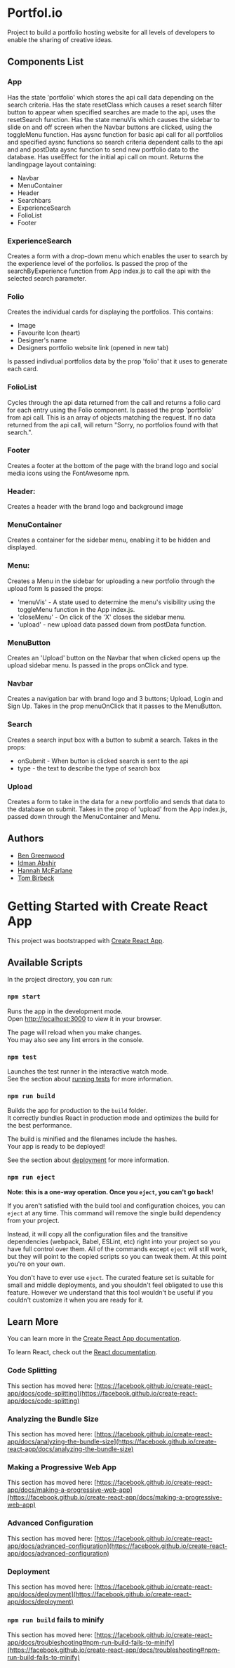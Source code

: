 # Portfol.io

Project to build a portfolio hosting website for all levels of developers to enable the sharing of creative ideas.

## Components List

### App

Has the state 'portfolio' which stores the api call data depending on the search criteria.
Has the state resetClass which causes a reset search filter button to appear when specified searches are made to the api, uses the resetSearch function.
Has the state menuVis which causes the sidebar to slide on and off screen when the Navbar buttons are clicked, using the toggleMenu function.
Has aysnc function for basic api call for all portfolios and specified aysnc functions so search criteria dependent calls to the api and and postData aysnc function to send new portfolio data to the database.
Has useEffect for the initial api call on mount.
Returns the landingpage layout containing:

- Navbar
- MenuContainer
- Header
- Searchbars
- ExperienceSearch
- FolioList
- Footer

### ExperienceSearch

Creates a form with a drop-down menu which enables the user to search by the experience level of the porfolios.
Is passed the prop of the searchByExperience function from App index.js to call the api with the selected search parameter.

### Folio

Creates the individual cards for displaying the portfolios. This contains:

- Image
- Favourite Icon (heart)
- Designer's name
- Designers portfolio website link (opened in new tab)

Is passed indivdual portfolios data by the prop 'folio' that it uses to generate each card.

### FolioList

Cycles through the api data returned from the call and returns a folio card for each entry using the Folio component.
Is passed the prop 'portfolio' from api call. This is an array of objects matching the request.
If no data returned from the api call, will return "Sorry, no portfolios found with that search.".

### Footer

Creates a footer at the bottom of the page with the brand logo and social media icons using the FontAwesome npm.

### Header:

Creates a header with the brand logo and background image

### MenuContainer

Creates a container for the sidebar menu, enabling it to be hidden and displayed.

### Menu:

Creates a Menu in the sidebar for uploading a new portfolio through the upload form
Is passed the props:

- 'menuVis' - A state used to determine the menu's visibility using the toggleMenu function in the App index.js.
- 'closeMenu' - On click of the 'X' closes the sidebar menu.
- 'upload' - new upload data passed down from postData function.

### MenuButton

Creates an 'Upload' button on the Navbar that when clicked opens up the upload sidebar menu.
Is passed in the props onClick and type.

### Navbar

Creates a navigation bar with brand logo and 3 buttons; Upload, Login and Sign Up.
Takes in the prop menuOnClick that it passes to the MenuButton.

### Search

Creates a search input box with a button to submit a search.
Takes in the props:

- onSubmit - When button is clicked search is sent to the api
- type - the text to describe the type of search box

### Upload

Creates a form to take in the data for a new portfolio and sends that data to the database on submit.
Takes in the prop of 'upload' from the App index.js, passed down through the MenuContainer and Menu.

## Authors

- [Ben Greenwood](https://github.com/B-P-Greenwood)
- [Idman Abshir](https://github.com/idman01)
- [Hannah McFarlane](https://twitter.com/hannahdoesacode)
- [Tom Birbeck](https://github.com/TomBirbeck)

# Getting Started with Create React App

This project was bootstrapped with [Create React App](https://github.com/facebook/create-react-app).

## Available Scripts

In the project directory, you can run:

### `npm start`

Runs the app in the development mode.\
Open [http://localhost:3000](http://localhost:3000) to view it in your browser.

The page will reload when you make changes.\
You may also see any lint errors in the console.

### `npm test`

Launches the test runner in the interactive watch mode.\
See the section about [running tests](https://facebook.github.io/create-react-app/docs/running-tests) for more information.

### `npm run build`

Builds the app for production to the `build` folder.\
It correctly bundles React in production mode and optimizes the build for the best performance.

The build is minified and the filenames include the hashes.\
Your app is ready to be deployed!

See the section about [deployment](https://facebook.github.io/create-react-app/docs/deployment) for more information.

### `npm run eject`

**Note: this is a one-way operation. Once you `eject`, you can't go back!**

If you aren't satisfied with the build tool and configuration choices, you can `eject` at any time. This command will remove the single build dependency from your project.

Instead, it will copy all the configuration files and the transitive dependencies (webpack, Babel, ESLint, etc) right into your project so you have full control over them. All of the commands except `eject` will still work, but they will point to the copied scripts so you can tweak them. At this point you're on your own.

You don't have to ever use `eject`. The curated feature set is suitable for small and middle deployments, and you shouldn't feel obligated to use this feature. However we understand that this tool wouldn't be useful if you couldn't customize it when you are ready for it.

## Learn More

You can learn more in the [Create React App documentation](https://facebook.github.io/create-react-app/docs/getting-started).

To learn React, check out the [React documentation](https://reactjs.org/).

### Code Splitting

This section has moved here: [https://facebook.github.io/create-react-app/docs/code-splitting](https://facebook.github.io/create-react-app/docs/code-splitting)

### Analyzing the Bundle Size

This section has moved here: [https://facebook.github.io/create-react-app/docs/analyzing-the-bundle-size](https://facebook.github.io/create-react-app/docs/analyzing-the-bundle-size)

### Making a Progressive Web App

This section has moved here: [https://facebook.github.io/create-react-app/docs/making-a-progressive-web-app](https://facebook.github.io/create-react-app/docs/making-a-progressive-web-app)

### Advanced Configuration

This section has moved here: [https://facebook.github.io/create-react-app/docs/advanced-configuration](https://facebook.github.io/create-react-app/docs/advanced-configuration)

### Deployment

This section has moved here: [https://facebook.github.io/create-react-app/docs/deployment](https://facebook.github.io/create-react-app/docs/deployment)

### `npm run build` fails to minify

This section has moved here: [https://facebook.github.io/create-react-app/docs/troubleshooting#npm-run-build-fails-to-minify](https://facebook.github.io/create-react-app/docs/troubleshooting#npm-run-build-fails-to-minify)
